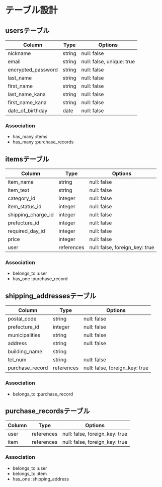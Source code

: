 # テーブル設計

## usersテーブル

| Column             | Type   | Options                  |
|--------------------|--------|--------------------------|
| nickname           | string | null: false              |
| email              | string | null: false, unique: true|
| encrypted_password | string | null: false              |
| last_name          | string | null: false              |
| first_name         | string | null: false              |
| last_name_kana     | string | null: false              |
| first_name_kana    | string | null: false              |
| date_of_birthday   | date   | null: false              |

### Association
- has_many :items
- has_many :purchase_records

## itemsテーブル

| Column             | Type       | Options                        |
|--------------------|------------|--------------------------------|
| item_name          | string     | null: false                    |
| item_text          | string     | null: false                    |
| category_id        | integer    | null: false                    |
| item_status_id     | integer    | null: false                    |
| shipping_charge_id | integer    | null: false                    |
| prefecture_id      | integer    | null: false                    |
| required_day_id    | integer    | null: false                    |
| price              | integer    | null: false                    |
| user               | references | null: false, foreign_key: true |

### Association
- belongs_to :user
- has_one :purchase_record

## shipping_addressesテーブル

| Column              | Type       | Options                        |
|---------------------|------------|------------------------------- |
| postal_code         | string     | null: false                    |
| prefecture_id       | integer    | null: false                    |
| municipalities      | string     | null: false                    |
| address             | string     | null: false                    |
| building_name       | string     |                                |
| tel_num             | string     | null: false                    |
| purchase_record     | references | null: false, foreign_key: true |

### Association
- belongs_to :purchase_record

## purchase_recordsテーブル

| Column  | Type       | Options                        |
|---------|------------|--------------------------------|
| user    | references | null: false, foreign_key: true |
| item    | references | null: false, foreign_key: true |

### Association
- belongs_to :user
- belongs_to :item
- has_one :shipping_address